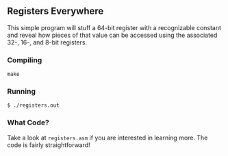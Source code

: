 ## Registers Everywhere

This simple program will stuff a 64-bit register with a recognizable constant
and reveal how pieces of that value can be accessed using the associated
32-, 16-, and 8-bit registers.

### Compiling

```
make
```

### Running

```
$ ./registers.out
```

### What Code?

Take a look at `registers.asm` if you are interested in learning more. The code
is fairly straightforward!
